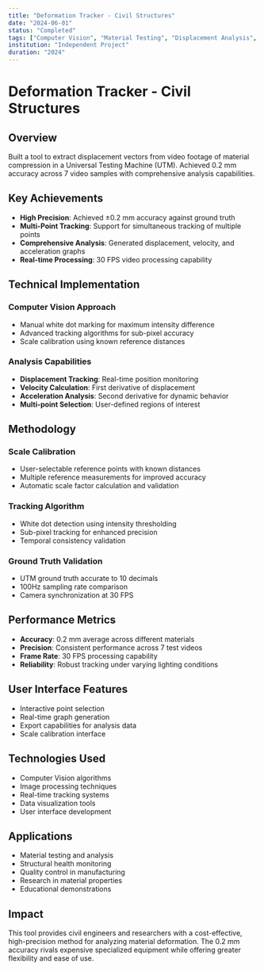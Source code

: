 ```yaml
---
title: "Deformation Tracker - Civil Structures"
date: "2024-06-01"
status: "Completed"
tags: ["Computer Vision", "Material Testing", "Displacement Analysis", "Civil Engineering"]
institution: "Independent Project"
duration: "2024"
---
```


# Deformation Tracker - Civil Structures

## Overview

Built a tool to extract displacement vectors from video footage of material compression in a Universal Testing Machine (UTM). Achieved 0.2 mm accuracy across 7 video samples with comprehensive analysis capabilities.

## Key Achievements

- **High Precision**: Achieved ±0.2 mm accuracy against ground truth
- **Multi-Point Tracking**: Support for simultaneous tracking of multiple points
- **Comprehensive Analysis**: Generated displacement, velocity, and acceleration graphs
- **Real-time Processing**: 30 FPS video processing capability

## Technical Implementation

### Computer Vision Approach
- Manual white dot marking for maximum intensity difference
- Advanced tracking algorithms for sub-pixel accuracy
- Scale calibration using known reference distances

### Analysis Capabilities
- **Displacement Tracking**: Real-time position monitoring
- **Velocity Calculation**: First derivative of displacement
- **Acceleration Analysis**: Second derivative for dynamic behavior
- **Multi-point Selection**: User-defined regions of interest

## Methodology

### Scale Calibration
- User-selectable reference points with known distances
- Multiple reference measurements for improved accuracy
- Automatic scale factor calculation and validation

### Tracking Algorithm
- White dot detection using intensity thresholding
- Sub-pixel tracking for enhanced precision
- Temporal consistency validation

### Ground Truth Validation
- UTM ground truth accurate to 10 decimals
- 100Hz sampling rate comparison
- Camera synchronization at 30 FPS

## Performance Metrics

- **Accuracy**: 0.2 mm average across different materials
- **Precision**: Consistent performance across 7 test videos
- **Frame Rate**: 30 FPS processing capability
- **Reliability**: Robust tracking under varying lighting conditions

## User Interface Features

- Interactive point selection
- Real-time graph generation
- Export capabilities for analysis data
- Scale calibration interface

## Technologies Used

- Computer Vision algorithms
- Image processing techniques
- Real-time tracking systems
- Data visualization tools
- User interface development

## Applications

- Material testing and analysis
- Structural health monitoring
- Quality control in manufacturing
- Research in material properties
- Educational demonstrations

## Impact

This tool provides civil engineers and researchers with a cost-effective, high-precision method for analyzing material deformation. The 0.2 mm accuracy rivals expensive specialized equipment while offering greater flexibility and ease of use.

